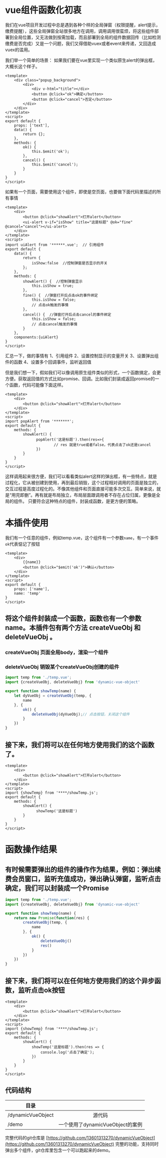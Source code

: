 # vue组件函数化初衷

我们在vue项目开发过程中总是遇到各种个样的全局弹窗（权限提醒，alert提示，缴费提醒），这些全局弹窗全站很多地方在调用，调用调用很蛮烦，将这些组件部署到全局位置，又无法做到按需加载，而且部署到全局的组件数据回传（比如检测缴费是否完成）又是一个问题，我们又得借助vuex或者event来传递，又回造成vuex的滥用。

我们举一个简单的场景：
如果我们要在vue里实现一个类似原生alert的弹出框，大概长这个样子。
```
<template>
    <div class="popup_background">
        <div>
            <div v-html="title"></div>
            <button @click="ok">确定</button>
            <button @click="cancel">否定</button>
        </div>
    </div>
</template>
<script>
export default {
    props: ['text'],
    data() {
        return {};
    },
    methods: {
        ok() {
            this.$emit('ok');
        },
        cancel() {
            this.$emit('cancel');
        }
    }
}
</script>
```
如果有一个页面，需要使用这个组件，即使是空页面，也要做下面代码里描述的所有事情
```
<template>
    <div>
        <button @click="showAlert">打开alert</button>
        <ui-alert v-if="isShow" title="这是标题" @ok="fine" @cancel="cancel"></ui-alert>
    </div>
</template>
<script>
import uiAlert from '******.vue';  // 引用组件
export default {
    data() {
        return {
            isShow:false  //控制弹窗是否显示的开关
        };
    },
    methods: {
        showAlert() {  //控制弹窗显示
            this.isShow = true;
        },
        fine() {  //弹窗打开后点击ok的事件绑定
            this.isShow = false;
            // 点击ok触发的事情
        },
        cancel() {  //弹窗打开后点击cancel的事件绑定
            this.isShow = false;
            // 点击cancel触发的事情
        }
    },
    components:{uiAlert}
}
</script>
```
汇总一下，做的事情有
1、引用组件
2、设置控制显示的变量开关
3、设置弹出组件的函数
4、设置多个回调事件，监听返回值

但是我们想一下，假如我们可以像调用原生组件类似的形式，一个函数搞定，会更方便。获取返回值的方式比如promise、回调。比如我们封装成返回promise的一个函数，代码可能像下面这样。
```
<template>
    <div>
        <button @click="showAlert">打开alert</button>
    </div>
</template>
<script>
import popAlert from '*******';
export default {
    methods: {
        showAlert() {
              popAlert('这是标题').then(res=>{
                      // res 就是true或者false，代表点击了ok还是cancel
              })
        }
    }
}
</script>
```
这样调用起来很方便，我们可以看看类似alert这样的弹出框，有一些特点，就是过程化，它从被创建到使用，再到最后销毁，这个过程相对调用的页面是独立的，交互过程是高度过程化的。不像其他组件和页面直接可能多次交互。简单来说，就是“用完即删”。再有就是布局独立，布局层面跟调用者不存在占位归属，更像是全局的组件。
只要符合这种特点的组件，封装成函数，是更方便的策略。

# 本插件使用

我们有一个任意的组件，例如temp.vue，这个组件有一个参数`name`，有一个事件`ok`代表惦记了按钮

```vue
<template>
    <div>
        {{name}}
        <button @click="$emit('ok')">确认</button>
    </div>
</template>
<script>
export default {
    props: ['name'],
    name: 'temp'
}
</script>
```

## 将这个组件封装成一个函数，函数也有一个参数name。本插件包有两个方法 createVueObj 和 deleteVueObj 。

### createVueObj 页面全局body，渲染一个组件
### deleteVueObj 销毁某个createVueObj创建的组件

```javascript
import temp from './temp.vue';
import {createVueObj, deleteVueObj} from 'dynamic-vue-object'

export function showTemp(name) {
    let dyVueObj = createVueObj(temp, {
        name
    }, {
        ok() {
            deleteVueObj(dyVueObj);// 点击按钮，关闭这个组件
        }
    })
}
```

## 接下来，我们将可以在任何地方使用我们的这个函数了。

```vue
<template>
    <div>
        <button @click="showAlert">打开alert</button>
    </div>
</template>
<script>
import {showTemp} from '****/showTemp.js';
export default {
    methods: {
        showAlert() {
              showTemp('这是标题')
        }
    }
}
</script>
```

# 函数操作结果

## 有时候需要弹出的组件的操作作为结果，例如：弹出续费会员窗口，监听充值成功，弹出确认弹窗，监听点击确定，我们可以封装成一个Promise

```javascript
import temp from './temp.vue';
import {createVueObj, deleteVueObj} from 'dynamic-vue-object'

export function showTemp(name) {
    return new Promise(function(res) {
        createVueObj(temp, {
            name
        }, {
            ok() {
                deleteVueObj()
                res()
            }
        })
    })
}
```

## 接下来，我们将可以在任何地方使用我们的这个异步函数，监听点击ok按钮

```vue
<template>
    <div>
        <button @click="showAlert">打开alert</button>
    </div>
</template>
<script>
import {showTemp} from '****/showTemp.js';
export default {
    methods: {
        showAlert() {
            showTemp('这是标题').then(res => {
                console.log('点击了确定');
            })
        }
    }
}
</script>
```

## 代码结构


| 目录               |                                    | 
|-------------------|:----------------------------------:|
| /dynamicVueObject |  源代码 |
| /demo             |    一个使用了dynamicVueObject的案例   |


完整代码的git仓库是
[https://github.com/13601313270/dynamicVueObject](https://github.com/13601313270/dynamicVueObject)
完整的功能，支持同时弹出多个组件，git仓库里包含一个可以跑起来的demo。
